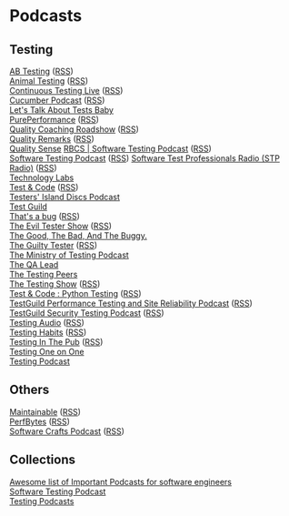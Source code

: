 # Podcasts

## Testing
[AB Testing](https://www.angryweasel.com/ABTesting/) ([RSS](https://www.angryweasel.com/ABTesting/feed/podcast/))  
[Animal Testing](https://www.listennotes.com/c/59e643eb734d4a3d8f626def8181deae/) ([RSS](https://anchor.fm/s/15280f54/podcast/rss))    
[Continuous Testing Live](https://www.listennotes.com/c/c4c1082e63114ba8bf2fc003ce6a07ba/) ([RSS](https://feeds.soundcloud.com/users/soundcloud:users:363462161/sounds.rss))  
[Cucumber Podcast](https://cucumber.io/blog/podcast/bdd-and-ddd-cucumber-podcast/) ([RSS](https://feeds.soundcloud.com/users/soundcloud:users:181591133/sounds.rss))  
[Let's Talk About Tests Baby](https://letstalkabouttests.xyz/)  
[PurePerformance](https://www.spreaker.com/show/pureperformance) ([RSS](https://www.spreaker.com/show/1746210/episodes/feed))  
[Quality Coaching Roadshow](https://www.spreaker.com/show/quality-coaching) ([RSS](https://www.spreaker.com/show/4152501/episodes/feed))  
[Quality Remarks](https://www.listennotes.com/podcasts/quality-remarks-the-podcast-keith-klain-df-EmybMrei/) ([RSS](https://www.listennotes.com/podcasts/quality-remarks-the-podcast-keith-klain-df-EmybMrei/#))  
[Quality Sense](https://abstracta.us/software-testing-podcast.html) 
[RBCS | Software Testing Podcast](https://rbcs-us.com/resources/podcast/) ([RSS](https://rbcs-us.com/resources/podcast/feed/))  
[Software Testing Podcast](https://softwaretestingpodcast.com/) ([RSS](https://www.podbean.com/site/podcatcher/index/blog/wDRW7URAu7k))
[Software Test Professionals Radio (STP Radio)](https://www.spreaker.com/show/stp-radio) ([RSS](https://www.spreaker.com/show/1146777/episodes/feed))  
[Technology Labs](https://open.spotify.com/show/1G02YyxN5Dfs8wLI8nBisH)  
[Test & Code](https://testandcode.com/) ([RSS](https://testandcode.com/rss))  
[Testers' Island Discs Podcast](https://www.ministryoftesting.com/dojo/series/testers-island-discs-podcast)  
[Test Guild](https://testguild.com/podcasts)  
[That's a bug](https://thatsabug.podbean.com/) ([RSS](https://www.podbean.com/site/podcatcher/index/blog/wMO9O3h5yi7r))  
[The Evil Tester Show](https://www.eviltester.com/show/) ([RSS](https://feed.pod.co/the-evil-tester-show))  
[The Good, The Bad, And The Buggy.](https://smartbear.com/podcast/)  
[The Guilty Tester](https://theguiltytester.libsyn.com/#) ([RSS](https://theguiltytester.libsyn.com/rss))  
[The Ministry of Testing Podcast](https://soundcloud.com/ministryoftesting)  
[The QA Lead](https://theqalead.com/category/podcast/)  
[The Testing Peers](http://testingpeers.com/)  
[The Testing Show](https://www.qualitestgroup.com/resources/the-testing-show/) ([RSS](https://thetestingshow.libsyn.com/rss))  
[Test & Code : Python Testing](https://testandcode.com/) ([RSS](https://feeds.fireside.fm/testandcode/rss))  
[TestGuild Performance Testing and Site Reliability Podcast](https://testguild.com/podcast/performance/p64-james/) ([RSS](https://testguildperf.libsyn.com/rss))    
[TestGuild Security Testing Podcast](https://testguild.com/podcast/security/s48-mike/) ([RSS](https://testguildsecure.libsyn.com/rss))  
[Testing Audio](https://www.listennotes.com/c/632bdec530264829af655c837d08a0f6/) ([RSS](https://audioboom.com/channels/5003380.rss))  
[Testing Habits](https://www.listennotes.com/c/bcaf129072184bb0b17404ef429ade41/) ([RSS](https://feeds.soundcloud.com/users/soundcloud:users:47297321/sounds.rss))  
[Testing In The Pub](https://testinginthepub.co.uk/testinginthepub/category/podcast/) ([RSS](https://testinginthepub.co.uk/testinginthepub/feed/podcast/))  
[Testing One on One](https://qablog.practitest.com/podcast/)  
[Testing Podcast](https://testingpodcast.com/)  

## Others
[Maintainable](https://maintainable.fm/) ([RSS](https://feeds.simplecast.com/7y1CbAbN))  
[PerfBytes](https://www.spreaker.com/show/perfbytes) ([RSS](https://www.spreaker.com/show/697080/episodes/feed))  
[Software Crafts Podcast](https://softwarecraftspodcast.libsyn.com/) ([RSS](http://softwarecraftspodcast.libsyn.com/rss))

## Collections
[Awesome list of Important Podcasts for software engineers](https://github.com/rShetty/awesome-podcasts#awesome-list-of-important-podcasts-for-software-engineers)  
[Software Testing Podcast](https://softwaretestingpodcast.com/)  
[Testing Podcasts](https://testingpodcast.com/)
